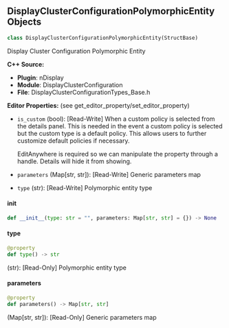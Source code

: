 ## DisplayClusterConfigurationPolymorphicEntity Objects

```python
class DisplayClusterConfigurationPolymorphicEntity(StructBase)
```

Display Cluster Configuration Polymorphic Entity

**C++ Source:**

- **Plugin**: nDisplay
- **Module**: DisplayClusterConfiguration
- **File**: DisplayClusterConfigurationTypes_Base.h

**Editor Properties:** (see get_editor_property/set_editor_property)

- ``is_custom`` (bool):  [Read-Write] When a custom policy is selected from the details panel.
  This is needed in the event a custom policy is selected
  but the custom type is a default policy. This allows users
  to further customize default policies if necessary.

  EditAnywhere is required so we can manipulate the property
  through a handle. Details will hide it from showing.
- ``parameters`` (Map[str, str]):  [Read-Write] Generic parameters map
- ``type`` (str):  [Read-Write] Polymorphic entity type

<a id="unreal.DisplayClusterConfigurationPolymorphicEntity.__init__"></a>

#### __init__

```python
def __init__(type: str = "", parameters: Map[str, str] = {}) -> None
```

<a id="unreal.DisplayClusterConfigurationPolymorphicEntity.type"></a>

#### type

```python
@property
def type() -> str
```

(str):  [Read-Only] Polymorphic entity type

<a id="unreal.DisplayClusterConfigurationPolymorphicEntity.parameters"></a>

#### parameters

```python
@property
def parameters() -> Map[str, str]
```

(Map[str, str]):  [Read-Only] Generic parameters map

<a id="unreal.DisplayClusterConfigurationRenderSyncPolicy"></a>